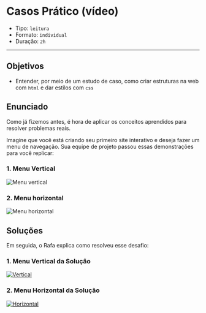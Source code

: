 # Casos Prático (vídeo)

- Tipo: `leitura`
- Formato: `individual`
- Duração: `2h`

***

## Objetivos

- Entender, por meio de um estudo de caso, como criar estruturas na web com
  `html` e dar estilos com `css`

## Enunciado

Como já fizemos antes, é hora de aplicar os conceitos aprendidos para resolver
problemas reais.

Imagine que você está criando seu primeiro site interativo e deseja fazer um
menu de navegação. Sua equipe de projeto passou essas demonstrações para você
replicar:

### 1. Menu Vertical

![Menu vertical](https://i.imgur.com/m6WSYHE.gif)

### 2. Menu horizontal

![Menu horizontal](https://i.imgur.com/S8KxWcj.gif)

## Soluções

Em seguida, o Rafa explica como resolveu esse desafio:

### 1. Menu Vertical da Solução

[![Vertical](https://img.youtube.com/vi/pQcWM9p65EA/0.jpg)](https://www.youtube.com/watch?v=pQcWM9p65EA)

### 2. Menu Horizontal da Solução

[![Horizontal](https://img.youtube.com/vi/Tyd-iCYSIsw/0.jpg)](https://www.youtube.com/watch?v=Tyd-iCYSIsw)